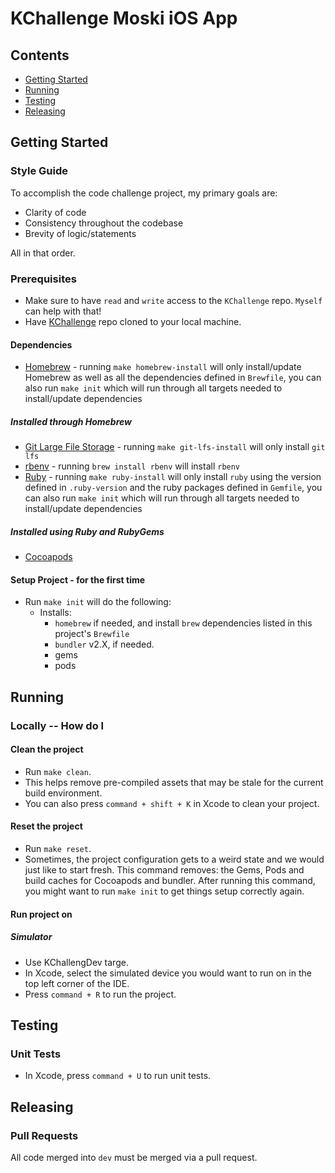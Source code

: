 # KChallenge Moski iOS App

## Contents
- [Getting Started](#getting-started)
- [Running](#running)
- [Testing](#testing)
- [Releasing](#releasing)

## Getting Started
### Style Guide

To accomplish the code challenge project, my primary goals are:

- Clarity of code
- Consistency throughout the codebase
- Brevity of logic/statements

All in that order.

### Prerequisites

- Make sure to have `read` and `write` access to the `KChallenge` repo. `Myself`  can help with that!
- Have [KChallenge](https://github.com/guerravc/KChallenge) repo cloned to your local machine.

#### Dependencies

* [Homebrew](https://brew.sh/) - running `make homebrew-install` will only install/update Homebrew as well as all the dependencies defined in `Brewfile`, you can also run `make init` which will run through all targets needed to install/update dependencies

##### Installed through Homebrew 
* [Git Large File Storage](https://git-lfs.github.com/) - running `make git-lfs-install` will only install `git lfs`
* [rbenv](https://github.com/rbenv/rbenv) - running `brew install rbenv` will install `rbenv`  
* [Ruby](https://www.ruby-lang.org/en/) - running `make ruby-install` will only install `ruby` using the version defined in `.ruby-version` and the ruby packages defined in `Gemfile`, you can also run `make init` which will run through all targets needed to install/update dependencies

##### Installed using Ruby and RubyGems
* [Cocoapods](https://cocoapods.org/)


#### Setup Project - for the first time

- Run `make init` will do the following:
  - Installs:
    - `homebrew` if needed, and install `brew` dependencies listed in this project's `Brewfile`
    - `bundler` v2.X, if needed.
    - gems
    - pods

## Running

### Locally -- How do I
#### Clean the project

- Run `make clean`.
- This helps remove pre-compiled assets that may be stale for the current build environment.
- You can also press `command + shift + K` in Xcode to clean your project.

#### Reset the project

- Run `make reset`.
- Sometimes, the project configuration gets to a weird state and we would just like to start fresh. This command removes: the Gems, Pods and build caches for Cocoapods and bundler. After running this command, you might want to run `make init` to get things setup correctly again.

#### Run project on

##### Simulator
- Use KChallengDev targe.
- In Xcode, select the simulated device you would want to run on in the top left corner of the IDE.
- Press `command + R` to run the project.


## Testing
### Unit Tests

- In Xcode, press `command + U` to run unit tests.


## Releasing
### Pull Requests

All code merged into `dev` must be merged via a pull request.

